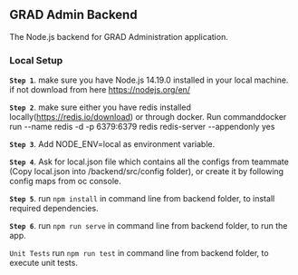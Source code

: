## GRAD Admin Backend
The Node.js backend for GRAD Administration application.

### Local Setup
 **`Step 1`**. make sure you have Node.js 14.19.0 installed in your local machine. if not download from here https://nodejs.org/en/ 
 
 **`Step 2`**. make sure either you have redis installed locally(https://redis.io/download) or through docker. Run commanddocker run --name redis -d -p 6379:6379 redis redis-server --appendonly yes


 **`Step 3`**. Add NODE_ENV=local as environment variable.
 
 **`Step 4`**. Ask for local.json file which contains all the configs from teammate (Copy local.json into /backend/src/config folder), or create it by following config maps from oc console. 
 
 **`Step 5`**. run `npm install` in command line from backend folder, to install required dependencies.
 
 **`Step 6`**. run `npm run serve` in command line from backend folder, to run the app.

`Unit Tests`
    run `npm run test` in command line from backend folder, to execute unit tests.
